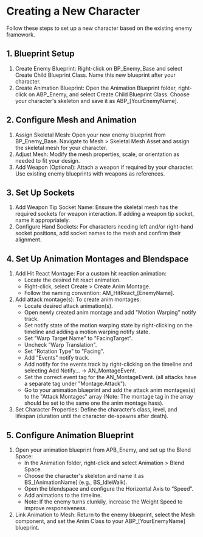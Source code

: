 # Creating a New Character
Follow these steps to set up a new character based on the existing enemy framework.

## 1. Blueprint Setup

   1. Create Enemy Blueprint: Right-click on BP_Enemy_Base and select Create Child Blueprint Class. Name this new blueprint after your character.
   2. Create Animation Blueprint: Open the Animation Blueprint folder, right-click on ABP_Enemy, and select Create Child Blueprint Class. Choose your character's skeleton and save it as ABP_[YourEnemyName].

## 2. Configure Mesh and Animation
   1. Assign Skeletal Mesh: Open your new enemy blueprint from BP_Enemy_Base. Navigate to Mesh > Skeletal Mesh Asset and assign the skeletal mesh for your character.
   2. Adjust Mesh: Modify the mesh properties, scale, or orientation as needed to fit your design.
   3. Add Weapon (Optional): Attach a weapon if required by your character. Use existing enemy blueprints with weapons as references.

## 3. Set Up Sockets
   1. Add Weapon Tip Socket Name: Ensure the skeletal mesh has the required sockets for weapon interaction. If adding a weapon tip socket, name it appropriately.
   2. Configure Hand Sockets: For characters needing left and/or right-hand socket positions, add socket names to the mesh and confirm their alignment.

## 4. Set Up Animation Montages and Blendspace
   1. Add Hit React Montage: For a custom hit reaction animation:
      * Locate the desired hit react animation.
      * Right-click, select Create > Create Anim Montage.
      * Follow the naming convention: AM_HitReact_[EnemyName].
   2. Add attack montage(s): To create anim montages:
      * Locate desired attack animation(s).
      * Open newly created anim montage and add "Motion Warping" notify track.
      * Set notify state of the motion warping state by right-clicking on the timeline and adding a motion warping notify state.
      * Set "Warp Target Name" to "FacingTarget".
      * Uncheck "Warp Translation".
      * Set "Rotation Type" to "Facing".
      * Add "Events" notify track.
      * Add notify for the events track by right-clicking on the timeline and selecting Add Notify... -> AN_MontageEvent.
      * Set the correct event tag for the AN_MontageEvent. (all attacks have a separate tag under "Montage.Attack").
      * Go to your animation blueprint and add the attack anim montages(s) to the "Attack Montages" array (Note: The montage tag in the array should be set to the same one the anim montage hass).
   3. Set Character Properties: Define the character’s class, level, and lifespan (duration until the character de-spawns after death).

## 5. Configure Animation Blueprint
   1. Open your animation blueprint from APB_Enemy, and set up the Blend Space:
      * In the Animation folder, right-click and select Animation > Blend Space.
      * Choose the character's skeleton and name it as BS_[AnimationName] (e.g., BS_IdleWalk).
      * Open the blendspace and configure the Horizontal Axis to “Speed”.
      * Add animations to the timeline.
      * Note: If the enemy turns clunkily, increase the Weight Speed to improve responsiveness.
   2. Link Animation to Mesh: Return to the enemy blueprint, select the Mesh component, and set the Anim Class to your ABP_[YourEnemyName] blueprint.